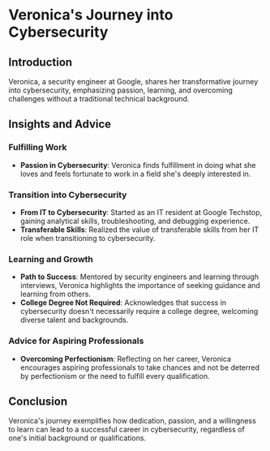 # Veronica's Journey into Cybersecurity

## Introduction
Veronica, a security engineer at Google, shares her transformative journey into cybersecurity, emphasizing passion, learning, and overcoming challenges without a traditional technical background.

## Insights and Advice

### Fulfilling Work
- **Passion in Cybersecurity**: Veronica finds fulfillment in doing what she loves and feels fortunate to work in a field she's deeply interested in.

### Transition into Cybersecurity
- **From IT to Cybersecurity**: Started as an IT resident at Google Techstop, gaining analytical skills, troubleshooting, and debugging experience.
- **Transferable Skills**: Realized the value of transferable skills from her IT role when transitioning to cybersecurity.

### Learning and Growth
- **Path to Success**: Mentored by security engineers and learning through interviews, Veronica highlights the importance of seeking guidance and learning from others.
- **College Degree Not Required**: Acknowledges that success in cybersecurity doesn't necessarily require a college degree, welcoming diverse talent and backgrounds.

### Advice for Aspiring Professionals
- **Overcoming Perfectionism**: Reflecting on her career, Veronica encourages aspiring professionals to take chances and not be deterred by perfectionism or the need to fulfill every qualification.

## Conclusion
Veronica's journey exemplifies how dedication, passion, and a willingness to learn can lead to a successful career in cybersecurity, regardless of one's initial background or qualifications.


